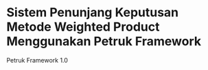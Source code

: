 # Sistem Penunjang Keputusan Metode Weighted Product Menggunakan Petruk Framework

Petruk Framework 1.0
